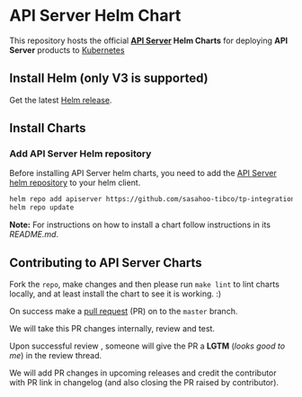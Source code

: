 # API Server Helm Chart

This repository hosts the official **[API Server](https://github.com/sasahoo-tibco/tp-integration/tree/main/helm/charts/apiserver) Helm Charts** for deploying **API Server** products to [Kubernetes](https://kubernetes.io/)

## Install Helm (only V3 is supported)

Get the latest [Helm release](https://github.com/helm/helm#install).

## Install Charts

### Add API Server Helm repository

Before installing API Server helm charts, you need to add the [API Server helm repository](https://github.com/sasahoo-tibco/tp-integration/tree/main/helm/charts/apiserver) to your helm client.

```bash
helm repo add apiserver https://github.com/sasahoo-tibco/tp-integration/tree/main/helm/charts/apiserver
helm repo update
```

**Note:** For instructions on how to install a chart follow instructions in its _README.md_.

## Contributing to API Server Charts

Fork the `repo`, make changes and then please run `make lint` to lint charts locally, and at least install the chart to see it is working. :)

On success make a [pull request](https://help.github.com/articles/using-pull-requests) (PR) on to the `master` branch.

We will take this PR changes internally, review and test.

Upon successful review , someone will give the PR a __LGTM__ (_looks good to me_) in the review thread.

We will add PR changes in upcoming releases and credit the contributor with PR link in changelog (and also closing the PR raised by contributor).


